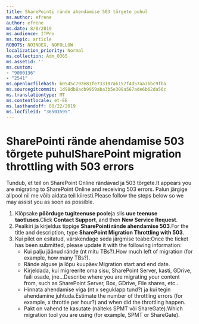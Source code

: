 ```yaml
---
title: SharePointi rände ahendamise 503 tõrgete puhul
ms.author: efrene
author: efrene
ms.date: 8/8/2019
ms.audience: ITPro
ms.topic: article
ROBOTS: NOINDEX, NOFOLLOW
localization_priority: Normal
ms.collection: Adm_O365
ms.assetid: ''
ms.custom:
- "9000136"
- "2541"
ms.openlocfilehash: b0545c792e81fe733107a6157f4d57aa7bbc9fba
ms.sourcegitcommit: 1d98db8acb9959aba3b5e308a567ade6b62da56c
ms.translationtype: MT
ms.contentlocale: et-EE
ms.lasthandoff: 08/22/2019
ms.locfileid: "36503595"
---
```

# <a name="sharepoint-migration-throttling-with-503-errors"></a><span data-ttu-id="7e686-102">SharePointi rände ahendamise 503 tõrgete puhul</span><span class="sxs-lookup"><span data-stu-id="7e686-102">SharePoint migration throttling with 503 errors</span></span>

<span data-ttu-id="7e686-103">Tundub, et teil on SharePoint Online rändavad ja 503 tõrgete.</span><span class="sxs-lookup"><span data-stu-id="7e686-103">It appears you are migrating to SharePoint Online and receiving 503 errors.</span></span> <span data-ttu-id="7e686-104">Palun järgige allpool nii me võib aidata teil kiiresti.</span><span class="sxs-lookup"><span data-stu-id="7e686-104">Please follow the steps below so we may assist you as soon as possible.</span></span> 

1. <span data-ttu-id="7e686-105">Klõpsake **pöörduge tugiteenuse poole**ja siis **uue teenuse taotluses**.</span><span class="sxs-lookup"><span data-stu-id="7e686-105">Click **Contact Support**, and then **New Service Request**.</span></span>
2. <span data-ttu-id="7e686-106">Pealkiri ja kirjeldus tippige **SharePointi rände ahendamise 503**.</span><span class="sxs-lookup"><span data-stu-id="7e686-106">For the title and description, type **SharePoint Migration Throttling with 503**.</span></span>
3. <span data-ttu-id="7e686-107">Kui pilet on esitatud, värskendage seda järgmise teabe:</span><span class="sxs-lookup"><span data-stu-id="7e686-107">Once the ticket has been submitted, please update it with the following information:</span></span>
    - <span data-ttu-id="7e686-108">Kui palju jäänud rände (nt mitu TBs?).</span><span class="sxs-lookup"><span data-stu-id="7e686-108">How much left of migration (for example, how many TBs?).</span></span>
    - <span data-ttu-id="7e686-109">Rände alguse ja lõpu kuupäev.</span><span class="sxs-lookup"><span data-stu-id="7e686-109">Migration start and end date.</span></span>
    - <span data-ttu-id="7e686-110">Kirjeldada, kui migreerite oma sisu, SharePoint Server, kasti, GDrive, faili osade, jne...</span><span class="sxs-lookup"><span data-stu-id="7e686-110">Describe where you are migrating your content from, such as SharePoint Server, Box, GDrive, File shares, etc..</span></span>
    - <span data-ttu-id="7e686-111">Hinnata ahendamise viga (nt x seguklapp tund?) ja kui tegin ahendamine juhtuda.</span><span class="sxs-lookup"><span data-stu-id="7e686-111">Estimate the number of throttling errors (for example, x throttle per hour?) and when did the throttling happen.</span></span>
    - <span data-ttu-id="7e686-112">Pakt on vahend te kasutate (näiteks SPMT või ShareGate).</span><span class="sxs-lookup"><span data-stu-id="7e686-112">Which migration tool you are using (for example, SPMT or ShareGate).</span></span>


